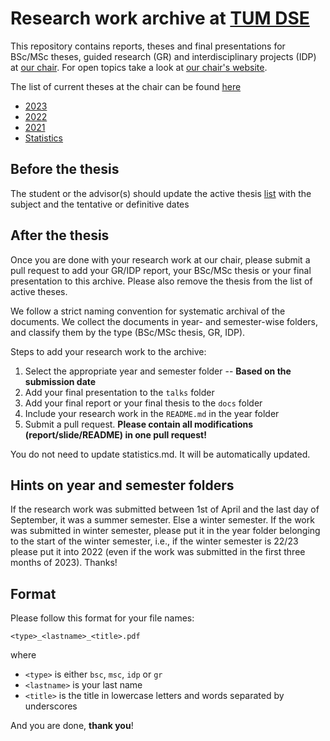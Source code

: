# Research work archive at [TUM DSE](https://dse.in.tum.de/)

This repository contains reports, theses and final presentations for BSc/MSc
theses, guided research (GR) and interdisciplinary projects (IDP) at [our
chair](https://dse.in.tum.de/). For open topics take a look at [our chair's
website](https://dse.in.tum.de/thesis/).

The list of current theses at the chair can be found [here](./active-theses.md)

- [2023](./archive/2023/README.md)
- [2022](./archive/2022/README.md)
- [2021](./archive/2021/README.md)
- [Statistics](./statistics.md)

## Before the thesis

The student or the advisor(s) should update the active thesis [list](./active-theses.md) with the subject and the tentative or definitive dates

## After the thesis

Once you are done with your research work at our chair, please submit a pull
request to add your GR/IDP report, your BSc/MSc thesis or your final
presentation to this archive. Please also remove the thesis from the list of active theses.

We follow a strict naming convention for systematic archival of the documents.
We collect the documents in year- and semester-wise folders, and classify them
by the type (BSc/MSc thesis, GR, IDP).

Steps to add your research work to the archive:

1. Select the appropriate year and semester folder -- __Based on the submission date__
2. Add your final presentation to the `talks` folder
3. Add your final report or your final thesis to the `docs` folder
4. Include your research work in the `README.md` in the year folder
5. Submit a pull request. __Please contain all modifications (report/slide/README) in one pull request!__

You do not need to update statistics.md. It will be automatically updated.

## Hints on year and semester folders

If the research work was submitted between 1st of April and the last day of
September, it was a summer semester. Else a winter semester. If the work was
submitted in winter semester, please put it in the year folder belonging to the
start of the winter semester, i.e., if the winter semester is 22/23 please put
it into 2022 (even if the work was submitted in the first three months of
2023). Thanks!

## Format

Please follow this format for your file names:

```
<type>_<lastname>_<title>.pdf
```

where

* `<type>` is either `bsc`, `msc`, `idp` or `gr`
* `<lastname>` is your last name
* `<title>` is the title in lowercase letters and words separated by
  underscores

And you are done, **thank you**!
